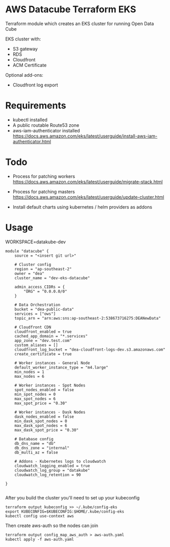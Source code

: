 # AWS Datacube Terraform EKS

Terraform module which creates an EKS cluster for running Open Data Cube

EKS cluster with:
- S3 gateway
- RDS
- Cloudfront
- ACM Certificate

Optional add-ons:
- Cloudfront log export

# Requirements
- kubectl installed
- A public routable Route53 zone
- aws-iam-authenticator installed 
https://docs.aws.amazon.com/eks/latest/userguide/install-aws-iam-authenticator.html

# Todo
- Process for patching workers
https://docs.aws.amazon.com/eks/latest/userguide/migrate-stack.html

- Process for patching masters
https://docs.aws.amazon.com/eks/latest/userguide/update-cluster.html

- Install default charts using kubernetes / helm providers as addons


# Usage

WORKSPACE=datakube-dev 

```
module "datacube" {
    source = "<insert git url>"

    # Cluster config
    region = "ap-southeast-2"
    owner = "dea"
    cluster_name = "dev-eks-datacube"

    admin_access_CIDRs = {
        "ORG" = "0.0.0.0/0"
    }

    # Data Orchestration
    bucket = "dea-public-data"
    services = ["ows"]
    topic_arn = "arn:aws:sns:ap-southeast-2:538673716275:DEANewData"

    # Cloudfront CDN
    cloudfront_enabled = true
    cached_app_domain = "*.services"
    app_zone = "dev.test.com"
    custom_aliases = []
    cloudfront_log_bucket = "dea-cloudfront-logs-dev.s3.amazonaws.com"
    create_certificate = true

    # Worker instances - General Node
    default_worker_instance_type = "m4.large"
    min_nodes = 1
    max_nodes = 6

    # Worker instances - Spot Nodes
    spot_nodes_enabled = false
    min_spot_nodes = 0
    max_spot_nodes = 6
    max_spot_price = "0.30"

    # Worker instances - Dask Nodes
    dask_nodes_enabled = false
    min_dask_spot_nodes = 0
    max_dask_spot_nodes = 6
    max_dask_spot_price = "0.30"

    # Database config
    db_dns_name = "db"
    db_dns_zone = "internal"
    db_multi_az = false

    # Addons - Kubernetes logs to cloudwatch
    cloudwatch_logging_enabled = true
    cloudwatch_log_group = "datakube"
    cloudwatch_log_retention = 90

}


```
After you build the cluster you'll need to set up your kubeconfig

```
terraform output kubeconfig >> ~/.kube/config-eks
export KUBECONFIG=$KUBECONFIG:$HOME/.kube/config-eks
kubectl config use-context aws
```

Then create aws-auth so the nodes can join

```
terraform output config_map_aws_auth > aws-auth.yaml
kubectl apply -f aws-auth.yaml
```